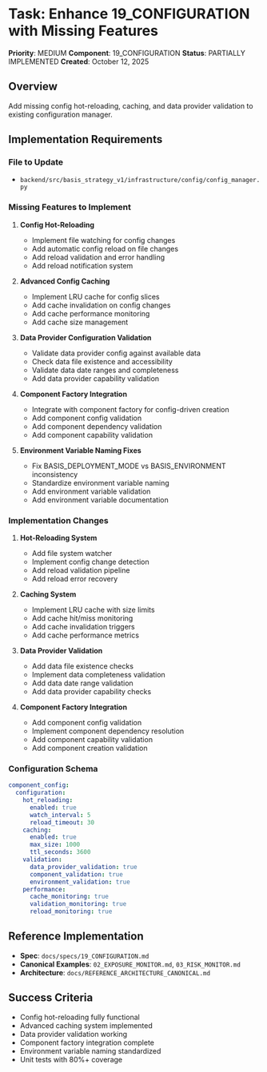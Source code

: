 # Task: Enhance 19_CONFIGURATION with Missing Features

**Priority**: MEDIUM
**Component**: 19_CONFIGURATION
**Status**: PARTIALLY IMPLEMENTED
**Created**: October 12, 2025

## Overview
Add missing config hot-reloading, caching, and data provider validation to existing configuration manager.

## Implementation Requirements

### File to Update
- `backend/src/basis_strategy_v1/infrastructure/config/config_manager.py`

### Missing Features to Implement
1. **Config Hot-Reloading**
   - Implement file watching for config changes
   - Add automatic config reload on file changes
   - Add reload validation and error handling
   - Add reload notification system

2. **Advanced Config Caching**
   - Implement LRU cache for config slices
   - Add cache invalidation on config changes
   - Add cache performance monitoring
   - Add cache size management

3. **Data Provider Configuration Validation**
   - Validate data provider config against available data
   - Check data file existence and accessibility
   - Validate data date ranges and completeness
   - Add data provider capability validation

4. **Component Factory Integration**
   - Integrate with component factory for config-driven creation
   - Add component config validation
   - Add component dependency validation
   - Add component capability validation

5. **Environment Variable Naming Fixes**
   - Fix BASIS_DEPLOYMENT_MODE vs BASIS_ENVIRONMENT inconsistency
   - Standardize environment variable naming
   - Add environment variable validation
   - Add environment variable documentation

### Implementation Changes
1. **Hot-Reloading System**
   - Add file system watcher
   - Implement config change detection
   - Add reload validation pipeline
   - Add reload error recovery

2. **Caching System**
   - Implement LRU cache with size limits
   - Add cache hit/miss monitoring
   - Add cache invalidation triggers
   - Add cache performance metrics

3. **Data Provider Validation**
   - Add data file existence checks
   - Implement data completeness validation
   - Add data date range validation
   - Add data provider capability checks

4. **Component Factory Integration**
   - Add component config validation
   - Implement component dependency resolution
   - Add component capability validation
   - Add component creation validation

### Configuration Schema
```yaml
component_config:
  configuration:
    hot_reloading:
      enabled: true
      watch_interval: 5
      reload_timeout: 30
    caching:
      enabled: true
      max_size: 1000
      ttl_seconds: 3600
    validation:
      data_provider_validation: true
      component_validation: true
      environment_validation: true
    performance:
      cache_monitoring: true
      validation_monitoring: true
      reload_monitoring: true
```

## Reference Implementation
- **Spec**: `docs/specs/19_CONFIGURATION.md`
- **Canonical Examples**: `02_EXPOSURE_MONITOR.md`, `03_RISK_MONITOR.md`
- **Architecture**: `docs/REFERENCE_ARCHITECTURE_CANONICAL.md`

## Success Criteria
- Config hot-reloading fully functional
- Advanced caching system implemented
- Data provider validation working
- Component factory integration complete
- Environment variable naming standardized
- Unit tests with 80%+ coverage
